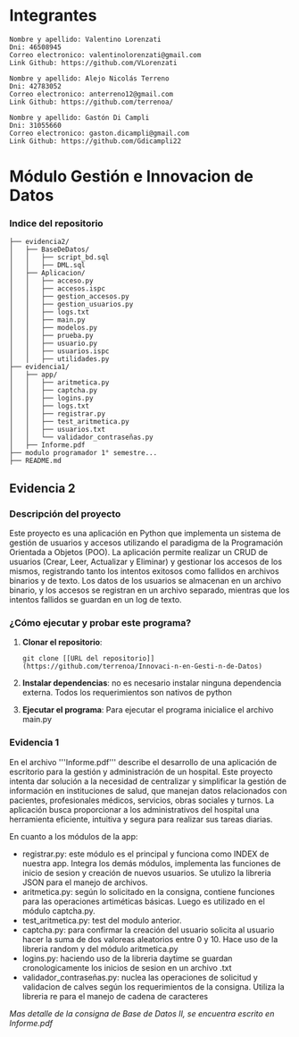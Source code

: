# Integrantes

    Nombre y apellido: Valentino Lorenzati
    Dni: 46508945
    Correo electronico: valentinolorenzati@gmail.com
    Link Github: https://github.com/VLorenzati

    Nombre y apellido: Alejo Nicolás Terreno
    Dni: 42783052    
    Correo electronico: anterreno12@gmail.com
    Link Github: https://github.com/terrenoa/

    Nombre y apellido: Gastón Di Campli
    Dni: 31055660
    Correo electronico: gaston.dicampli@gmail.com
    Link Github: https://github.com/Gdicampli22

    
# Módulo Gestión e Innovacion de Datos

### Indice del repositorio

    ├── evidencia2/
    │   ├── BaseDeDatos/
    │   │   ├── script_bd.sql
    │   │   ├── DML.sql
    │   ├── Aplicacion/
    │   │   ├── acceso.py
    │   │   ├── accesos.ispc
    │   │   ├── gestion_accesos.py
    │   │   ├── gestion_usuarios.py
    │   │   ├── logs.txt
    │   │   ├── main.py
    │   │   ├── modelos.py
    │   │   ├── prueba.py
    │   │   ├── usuario.py
    │   │   ├── usuarios.ispc
    │   │   ├── utilidades.py
    ├── evidencia1/
    │   ├── app/
    │   │   ├── aritmetica.py
    │   │   ├── captcha.py
    │   │   ├── logins.py
    │   │   ├── logs.txt
    │   │   ├── registrar.py
    │   │   ├── test_aritmetica.py
    │   │   ├── usuarios.txt
    │   │   └── validador_contraseñas.py
    │   ├── Informe.pdf
    ├── modulo programador 1° semestre...
    ├── README.md

## Evidencia 2
### Descripción del proyecto

Este proyecto es una aplicación en Python que implementa un sistema de gestión de usuarios y accesos utilizando el paradigma de la Programación Orientada a Objetos (POO). La aplicación permite realizar un CRUD de usuarios (Crear, Leer, Actualizar y Eliminar) y gestionar los accesos de los mismos, registrando tanto los intentos exitosos como fallidos en archivos binarios y de texto. Los datos de los usuarios se almacenan en un archivo binario, y los accesos se registran en un archivo separado, mientras que los intentos fallidos se guardan en un log de texto.

### ¿Cómo ejecutar y probar este programa?

1. **Clonar el repositorio**:
   ```
   git clone [[URL del repositorio]](https://github.com/terrenoa/Innovaci-n-en-Gesti-n-de-Datos)

   ```

2. **Instalar dependencias**:
no es necesario instalar ninguna dependencia externa. Todos los requerimientos son nativos de python

3. **Ejecutar el programa**:
Para ejecutar el programa inicialice el archivo main.py


### Evidencia 1
En el archivo '''Informe.pdf''' describe el desarrollo de una aplicación de escritorio para la gestión 
y administración de un hospital. Este proyecto intenta dar solución a la necesidad de centralizar 
y simplificar la gestión de información en instituciones de salud, que manejan datos relacionados con pacientes, profesionales médicos, servicios, obras sociales y turnos. La aplicación busca proporcionar a los administrativos del hospital una herramienta 
eficiente, intuitiva y segura para realizar sus tareas diarias.

En cuanto a los módulos de la app:
- registrar.py: este módulo es el principal y funciona como INDEX de nuestra app. Integra los demás módulos, implementa las funciones de inicio de sesion y creación de nuevos usuarios. Se utulizo la libreria JSON para el manejo de archivos.
- aritmetica.py: según lo solicitado en la consigna, contiene funciones para las operaciones artiméticas básicas. Luego es utilizado en el módulo captcha.py.
- test_aritmetica.py: test del modulo anterior.
- captcha.py: para confirmar la creación del usuario solicita al usuario hacer la suma de dos valoreas aleatorios entre 0 y 10. Hace uso de la libreria random y del módulo aritmetica.py
- logins.py: haciendo uso de la libreria daytime se guardan cronologicamente los inicios de sesion en un archivo .txt
- validador_contraseñas.py: nuclea las operaciones de solicitud y validacion de calves según los requerimientos de la consigna. Utiliza la libreria re para el manejo de cadena de caracteres

*Mas detalle de la consigna de Base de Datos II, se encuentra escrito en Informe.pdf*
